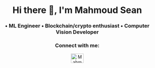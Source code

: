 <h1 align="center">Hi there 👋, I'm Mahmoud Sean </h1>
<h3 align="center"> • ML Engineer • Blockchain/crypto enthusiast • Computer Vision Developer </h3>

<h3 align="center">Connect with me:</h3>
<p align="center">
<a href="https://www.linkedin.com/in/mahmoud-derakhshan-horeh-a2b55b79" target="blank"><img align="center" src="https://raw.githubusercontent.com/rahuldkjain/github-profile-readme-generator/master/src/images/icons/Social/linked-in-alt.svg" alt="MahmoudSean" height="30" width="40" /></a>
</p>
